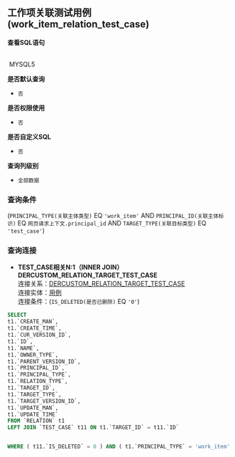 ## 工作项关联测试用例(work_item_relation_test_case) <!-- {docsify-ignore-all} -->



<p class="panel-title"><b>查看SQL语句</b></p>
<br>

<el-row>
&nbsp;<el-tag @click="MYSQL5 = true">MYSQL5</el-tag>
</el-row>

<br>
<p class="panel-title"><b>是否默认查询</b></p>

* `否`

<p class="panel-title"><b>是否权限使用</b></p>

* `否`

<p class="panel-title"><b>是否自定义SQL</b></p>

* `否`

<p class="panel-title"><b>查询列级别</b></p>

* `全部数据`



### 查询条件

(`PRINCIPAL_TYPE(关联主体类型)` EQ `'work_item'` AND `PRINCIPAL_ID(关联主体标识)` EQ `网页请求上下文.principal_id` AND `TARGET_TYPE(关联目标类型)` EQ `'test_case'`)



### 查询连接
* **TEST_CASE相关N:1（INNER JOIN）DERCUSTOM_RELATION_TARGET_TEST_CASE**<br>
连接关系：[DERCUSTOM_RELATION_TARGET_TEST_CASE](der/DERCUSTOM_RELATION_TARGET_TEST_CASE)<br>
连接实体：[用例](module/TestMgmt/test_case)<br>
连接条件：(`IS_DELETED(是否已删除)` EQ `'0'`)<br>




<el-dialog v-model="MYSQL5" title="MYSQL5">

```sql
SELECT
t1.`CREATE_MAN`,
t1.`CREATE_TIME`,
t1.`CUR_VERSION_ID`,
t1.`ID`,
t1.`NAME`,
t1.`OWNER_TYPE`,
t1.`PARENT_VERSION_ID`,
t1.`PRINCIPAL_ID`,
t1.`PRINCIPAL_TYPE`,
t1.`RELATION_TYPE`,
t1.`TARGET_ID`,
t1.`TARGET_TYPE`,
t1.`TARGET_VERSION_ID`,
t1.`UPDATE_MAN`,
t1.`UPDATE_TIME`
FROM `RELATION` t1 
LEFT JOIN `TEST_CASE` t11 ON t1.`TARGET_ID` = t11.`ID` 


WHERE ( t11.`IS_DELETED` = 0 ) AND ( t1.`PRINCIPAL_TYPE` = 'work_item'  AND  t1.`PRINCIPAL_ID` = #{ctx.webcontext.principal_id}  AND  t1.`TARGET_TYPE` = 'test_case' )
```

</el-dialog>

<script>
 const { createApp } = Vue
  createApp({
    data() {
      return {
                MYSQL5 : false
        
      }
    },
    methods: {
    }
  }).use(ElementPlus).mount('#app')
</script>